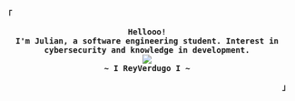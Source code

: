 
<div align="justify">

<h2></h2><br>
<p align="left"><strong><samp>「</samp></strong></p>
  <p align="center">
    <samp>
      <b>
        Hellooo!
      <br>
        I'm Julian, a software engineering student. Interest in cybersecurity and knowledge in development.
      </b>
      <br>
        <image src="https://readme-typing-svg.herokuapp.com?font=Iosevka&size=16&color=6791c9&center=true&width=410&height=45&lines=On+the+way+to+being+a+great+h4ck3r">
      <br>
      <b>
        ~ I ReyVerdugo I ~
      </b>
    </samp>
  </p>
<p align="right"><strong><samp>」</samp></strong></p>



<h2></h2><br>


<!--
**JulianChan123/JulianChan123** is a ✨ _special_ ✨ repository because its `README.md` (this file) appears on your GitHub profile.

Here are some ideas to get you started:

- 🔭 I’m currently working on ...
- 🌱 I’m currently learning ...
- 👯 I’m looking to collaborate on ...
- 🤔 I’m looking for help with ...
- 💬 Ask me about ...
- 📫 How to reach me: ...
- 😄 Pronouns: ...
- ⚡ Fun fact: ...
-->
